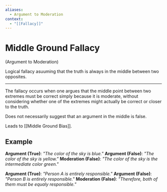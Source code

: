 ```yaml
---
aliases:
  - Argument to Moderation
context:
  - "[[Fallacy]]"
---
```


# Middle Ground Fallacy

(Argument to Moderation)

Logical fallacy asuuming that the truth is always in the middle between two opposites.

---

The fallacy occurs when one argues that the middle point between two extremes must be correct simply because it is moderate, without considering whether one of the extremes might actually be correct or closer to the truth.

Does not necessarily suggest that an argument in the middle is false.

Leads to [[Middle Ground Bias]].

## Example

**Argument (True)**: _"The color of the sky is blue."_
**Argument (False)**: _"The color of the sky is yellow."_
**Moderation (False)**: _"The color of the sky is the intermediate color green."_

**Argument (True)**: _"Person A is entirely responsible."_
**Argument (False)**: _"Person B is entirely responsible."_
**Moderation (False)**: _"Therefore, both of them must be equaly responsible."_
